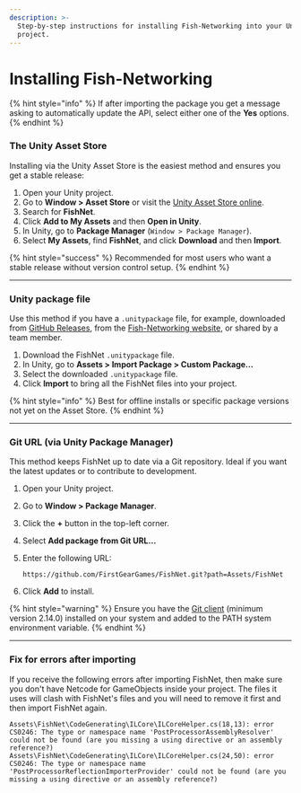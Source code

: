 ```yaml
---
description: >-
  Step-by-step instructions for installing Fish-Networking into your Unity
  project.
---
```


# Installing Fish-Networking

{% hint style="info" %}
If after importing the package you get a message asking to automatically update the API, select either one of the **Yes** options.
{% endhint %}

### The Unity Asset Store

Installing via the Unity Asset Store is the easiest method and ensures you get a stable release:

1. Open your Unity project.
2. Go to **Window > Asset Store** or visit the [Unity Asset Store online](https://assetstore.unity.com/).
3. Search for **FishNet**.
4. Click **Add to My Assets** and then **Open in Unity**.
5. In Unity, go to **Package Manager** (`Window > Package Manager`).
6. Select **My Assets**, find **FishNet**, and click **Download** and then **Import**.

{% hint style="success" %}
Recommended for most users who want a stable release without version control setup.
{% endhint %}

***

### Unity package file

Use this method if you have a `.unitypackage` file, for example, downloaded from [GitHub Releases](https://github.com/FirstGearGames/FishNet/releases), from the [Fish-Networking website](https://www.fish-networking.com/), or shared by a team member.

1. Download the FishNet `.unitypackage` file.
2. In Unity, go to **Assets > Import Package > Custom Package…**
3. Select the downloaded `.unitypackage` file.
4. Click **Import** to bring all the FishNet files into your project.

{% hint style="info" %}
Best for offline installs or specific package versions not yet on the Asset Store.
{% endhint %}

***

### Git URL (via Unity Package Manager)

This method keeps FishNet up to date via a Git repository. Ideal if you want the latest updates or to contribute to development.

1. Open your Unity project.
2. Go to **Window > Package Manager**.
3. Click the **+** button in the top-left corner.
4. Select **Add package from Git URL…**
5.  Enter the following URL:

    ```
    https://github.com/FirstGearGames/FishNet.git?path=Assets/FishNet
    ```
6. Click **Add** to install.

{% hint style="warning" %}
Ensure you have the [Git client](https://git-scm.com/) (minimum version 2.14.0) installed on your system and added to the PATH system environment variable.
{% endhint %}

***

### Fix for errors after importing

If you receive the following errors after importing FishNet, then make sure you don't have Netcode for GameObjects inside your project. The files it uses will clash with FishNet's files and you will need to remove it first and then import FishNet again.

```
Assets\FishNet\CodeGenerating\ILCore\ILCoreHelper.cs(18,13): error CS0246: The type or namespace name 'PostProcessorAssemblyResolver' could not be found (are you missing a using directive or an assembly reference?)
Assets\FishNet\CodeGenerating\ILCore\ILCoreHelper.cs(24,50): error CS0246: The type or namespace name 'PostProcessorReflectionImporterProvider' could not be found (are you missing a using directive or an assembly reference?)
```
